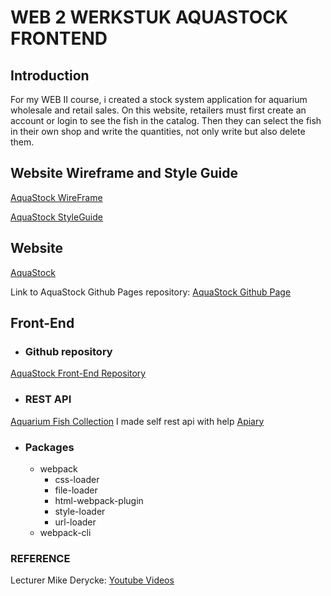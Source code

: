 # WEB 2 WERKSTUK AQUASTOCK FRONTEND
## Introduction
For my WEB II course, i created a stock system application for aquarium wholesale and retail sales. On this website, retailers must first create an account or login to see the fish in the catalog. Then they can select the fish in their own shop and write the quantities, not only write but also delete them.

## Website Wireframe and Style Guide

[AquaStock WireFrame](https://xd.adobe.com/view/474f1462-8dca-4489-b398-0531b5d38fdc-121c/screen/fdd993f1-6c57-4f46-af52-fe349bf9accd)

[AquaStock StyleGuide](https://drive.google.com/file/d/1XHvDIcnpsiEPAnksO-t3H6x8UCZUaCGC/view?usp=share_link)

## Website
[AquaStock](https://batuhanayazz.github.io/web2-aquastock/)

Link to AquaStock Github Pages repository: [AquaStock Github Page](https://github.com/batuhanayazz/web2-aquastock)

## Front-End
- ### Github repository
[AquaStock Front-End Repository](https://github.com/EHB-MCT/web-2-frontend-22-23-batuhanayazz)
- ### REST API
[Aquarium Fish Collection](https://aquariumfish.docs.apiary.io) I made self rest api with help [Apiary](https://apiary.io)

- ### Packages
    - webpack
      - css-loader
      - file-loader
      - html-webpack-plugin
      - style-loader
      - url-loader
    - webpack-cli

### REFERENCE
Lecturer Mike Derycke: [Youtube Videos](https://www.youtube.com/@MikeDerycke)
